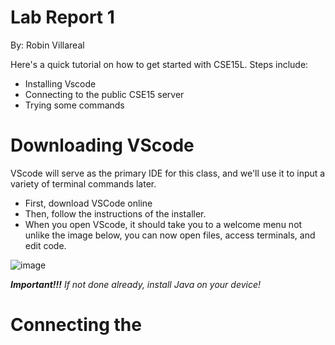 # Lab Report 1  
By: Robin Villareal 

Here's a quick tutorial on how to get started with CSE15L. Steps include: 
* Installing Vscode 
* Connecting to the public CSE15 server 
* Trying some commands 

# Downloading VScode <br> 
VScode will serve as the primary IDE for this class, and we'll use it to input a variety of terminal commands later. 

- First, download VSCode online 
- Then, follow the instructions of the installer. 
- When you open VScode, it should take you to a welcome menu not unlike the image below, you can now open files, access terminals, and edit code. 

![image](https://user-images.githubusercontent.com/122556045/212161562-0921030f-dd6f-4a29-bdc2-da13d98b6ce1.png) 

***Important!!!** If not done already, install Java on your device!*  

# Connecting the 




